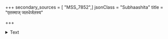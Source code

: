 +++
secondary_sources = [ "MSS_7852",]
jsonClass = "Subhaashita"
title = "एतस्माज् जलधेर्जलस्य"

+++

<details><summary>Text</summary>

एतस्माज् जलधेर्जलस्य कणिकाः काश्चिद् गृहीत्वा ततः पाथोदाः परिपूरयन्ति जगतीं रुद्धाम्बरा वारिभिः।  
अस्मान् मन्दरकूटकोटिघटनाभीतिभ्रमत्तारकां प्राप्यैकां जलमानुषीं त्रिभुवने श्रीमानभूदच्युतः॥
</details>
